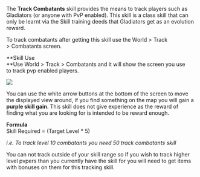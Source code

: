 ---
---
The **Track Combatants** skill provides the means to track players such as Gladiators (or anyone with PvP enabled). This skill is a class skill that can only be learnt via the Skill training deeds that Gladiators get as an evolution reward.

To track combatants after getting this skill use the World > Track > Combatants screen.

**Skill Use  
**Use World > Track > Combatants and it will show the screen you use to track pvp enabled players.

[![](https://lohcdn.com/images/t_trackbeasts.jpg)](https://lohcdn.com/images/trackbeasts.jpg)

You can use the white arrow buttons at the bottom of the screen to move the displayed view around, if you find something on the map you will gain a **purple skill gain**. This skill does not give experience as the reward of finding what you are looking for is intended to be reward enough.

**Formula**  
Skill Required = (Target Level \* 5)

_i.e. To track level 10 combatants you need 50 track combatants skill_

You can not track outside of your skill range so if you wish to track higher level pvpers than you currently have the skill for you will need to get items with bonuses on them for this tracking skill.